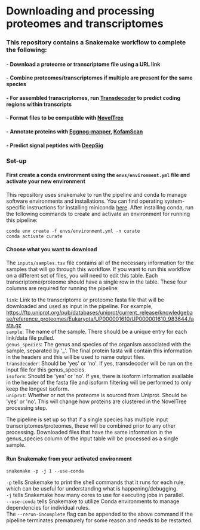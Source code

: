 # Downloading and processing proteomes and transcriptomes
### This repository contains a Snakemake workflow to complete the following:
#### - Download a proteome or transcriptome file using a URL link
#### - Combine proteomes/transcriptomes if multiple are present for the same species
#### - For assembled transcriptomes, run [Transdecoder](https://github.com/TransDecoder/TransDecoder/wiki) to predict coding regions within transcripts
#### - Format files to be compatible with [NovelTree](https://github.com/Arcadia-Science/2023-tsar-noveltree)
#### - Annotate proteins with [Eggnog-mapper](https://github.com/eggnogdb/eggnog-mapper), [KofamScan](https://github.com/takaram/kofam_scan)
#### - Predict signal peptides with [DeepSig](https://github.com/BolognaBiocomp/deepsig)


### Set-up
#### First create a conda environment using the ```envs/environment.yml``` file and activate your new environment
This repository uses snakemake to run the pipeline and conda to manage software environments and installations. You can find operating system-specific instructions for installing miniconda [here](https://docs.conda.io/en/latest/miniconda.html). After installing conda, run the following commands to create and activate an environment for running this pipeline:
```
conda env create -f envs/environment.yml -n curate
conda activate curate
```

#### Choose what you want to download
The ```inputs/samples.tsv``` file contains all of the necessary information for the samples that will go through this workflow. If you want to run this workflow on a different set of files, you will need to edit this table. Each transcriptome/proteome should have a single row in the table. These four columns are required for running the pipeline:

```link```: Link to the transcriptome or proteome fasta file that will be downloaded and used as input in the pipeline. For example, https://ftp.uniprot.org/pub/databases/uniprot/current_release/knowledgebase/reference_proteomes/Eukaryota/UP000001610/UP000001610_983644.fasta.gz <br>
```sample```: The name of the sample. There should be a unique entry for each link/data file pulled. <br>
```genus_species```: The genus and species of the organism associated with the sample, separated by '_'. The final protein fasta will contain this information in the headers and this will be used to name output files.<br>
```transdecoder```: Should be 'yes' or 'no'. If yes, transdecoder will be run on the input file for this genus_species.<br>
```isoform```: Should be 'yes' or 'no'. If yes, there is isoform information available in the header of the fasta file and isoform filtering will be performed to only keep the longest isoform.<br>
```uniprot```: Whether or not the proteome is sourced from Uniprot. Should be 'yes' or 'no'. This will change how proteins are clustered in the NovelTree processing step. <br>

The pipeline is set up so that if a single species has multiple input transcriptomes/proteomes, these will be combined prior to any other processing. Downloaded files that have the same information in the genus_species column of the input table will be processed as a single sample.


#### Run Snakemake from your activated environment
```
snakemake -p -j 1 --use-conda
```

```-p``` tells Snakemake to print the shell commands that it runs for each rule, which can be useful for understanding what is happening/debugging.<br>
```-j``` tells Snakemake how many cores to use for executing jobs in parallel.<br>
```--use-conda``` tells Snakemake to utilize Conda environments to manage dependencies for individual rules.<br>
The ```--rerun-incomplete``` flag can be appended to the above command if the pipeline terminates prematurely for some reason and needs to be restarted.<br>

